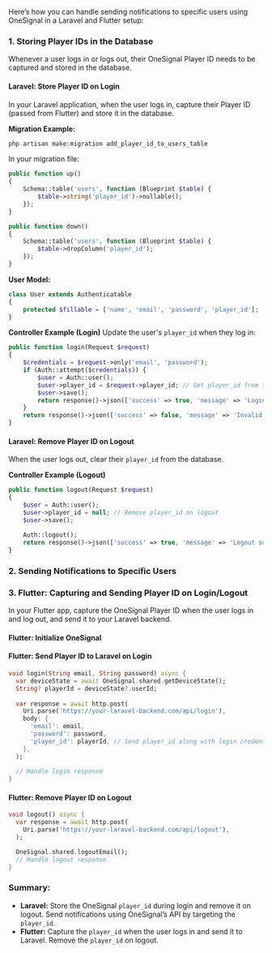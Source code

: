 Here’s how you can handle sending notifications to specific users using OneSignal in a Laravel and Flutter setup:

### 1. **Storing Player IDs in the Database**

Whenever a user logs in or logs out, their OneSignal Player ID needs to be captured and stored in the database.

#### Laravel: Store Player ID on Login
In your Laravel application, when the user logs in, capture their Player ID (passed from Flutter) and store it in the database.

**Migration Example:**
```php
php artisan make:migration add_player_id_to_users_table
```

In your migration file:
```php
public function up()
{
    Schema::table('users', function (Blueprint $table) {
        $table->string('player_id')->nullable();
    });
}

public function down()
{
    Schema::table('users', function (Blueprint $table) {
        $table->dropColumn('player_id');
    });
}
```

**User Model:**
```php
class User extends Authenticatable
{
    protected $fillable = ['name', 'email', 'password', 'player_id'];
}
```

**Controller Example (Login)**
Update the user's `player_id` when they log in:
```php
public function login(Request $request)
{
    $credentials = $request->only('email', 'password');
    if (Auth::attempt($credentials)) {
        $user = Auth::user();
        $user->player_id = $request->player_id; // Get player_id from the request
        $user->save();
        return response()->json(['success' => true, 'message' => 'Login successful']);
    }
    return response()->json(['success' => false, 'message' => 'Invalid credentials']);
}
```

#### Laravel: Remove Player ID on Logout
When the user logs out, clear their `player_id` from the database.

**Controller Example (Logout)**
```php
public function logout(Request $request)
{
    $user = Auth::user();
    $user->player_id = null; // Remove player_id on logout
    $user->save();
    
    Auth::logout();
    return response()->json(['success' => true, 'message' => 'Logout successful']);
}
```

### 2. **Sending Notifications to Specific Users**



### 3. **Flutter: Capturing and Sending Player ID on Login/Logout**

In your Flutter app, capture the OneSignal Player ID when the user logs in and log out, and send it to your Laravel backend.

#### Flutter: Initialize OneSignal


#### Flutter: Send Player ID to Laravel on Login
```dart
void login(String email, String password) async {
  var deviceState = await OneSignal.shared.getDeviceState();
  String? playerId = deviceState?.userId;
  
  var response = await http.post(
    Uri.parse('https://your-laravel-backend.com/api/login'),
    body: {
      'email': email,
      'password': password,
      'player_id': playerId, // Send player_id along with login credentials
    },
  );
  
  // Handle login response
}
```

#### Flutter: Remove Player ID on Logout
```dart
void logout() async {
  var response = await http.post(
    Uri.parse('https://your-laravel-backend.com/api/logout'),
  );

  OneSignal.shared.logoutEmail();
  // Handle logout response
}
```

### Summary:
- **Laravel:** Store the OneSignal `player_id` during login and remove it on logout. Send notifications using OneSignal’s API by targeting the `player_id`.
- **Flutter:** Capture the `player_id` when the user logs in and send it to Laravel. Remove the `player_id` on logout. 


